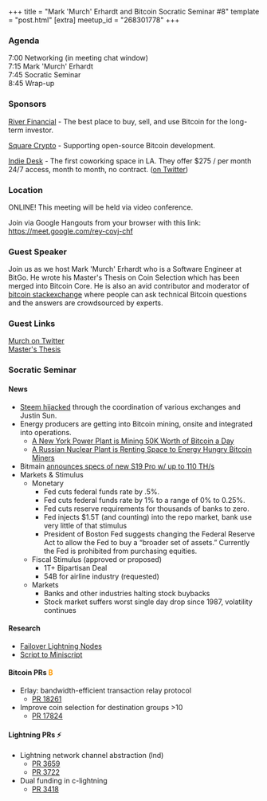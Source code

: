 +++
title = "Mark 'Murch' Erhardt and Bitcoin Socratic Seminar #8"
template = "post.html"
[extra]
meetup_id = "268301778"
+++

### Agenda

7:00 Networking (in meeting chat window)  
7:15 Mark 'Murch' Erhardt  
7:45 Socratic Seminar  
8:45 Wrap-up  

### Sponsors

[River Financial](https://www.river.com) - The best place to buy, sell, and use Bitcoin for the long-term investor.  

[Square Crypto](https://twitter.com/sqcrypto) - Supporting open-source Bitcoin development.

[Indie Desk](https://www.indiedesk.com/) - The first coworking space in LA. They offer $275 / per month 24/7 access, 
month to month, no contract. ([on Twitter](https://twitter.com/indiedesk))

 ### Location

ONLINE! This meeting will be held via video conference. 

Join via Google Hangouts from your browser with this link:
 <https://meet.google.com/rey-covj-chf>

### Guest Speaker

Join us as we host Mark 'Murch' Erhardt who is a Software Engineer at BitGo. He wrote his Master's Thesis on Coin 
Selection which has been merged into Bitcoin Core. He is also an avid contributor and moderator of 
[bitcoin stackexchange](http://bitcoin.stackexchange.com/) where people can ask technical Bitcoin questions and the 
answers are crowdsourced by experts.

### Guest Links

[Murch on Twitter](https://twitter.com/murchandamus)  
[Master's Thesis](http://murch.one/wp-content/uploads/2016/11/erhardt2016coinselection.pdf)

### Socratic Seminar

#### News

- [Steem hijacked](https://twitter.com/bcmakes/status/1234668640353439744) through the coordination of various exchanges and Justin Sun.  
- Energy producers are getting into Bitcoin mining, onsite and integrated into operations.  
  - [A New York Power Plant is Mining 50K Worth of Bitcoin a Day](https://www.coindesk.com/a-new-york-power-plant-is-mining-50k-worth-of-bitcoin-a-day)  
  - [A Russian Nuclear Plant is Renting Space to Energy Hungry Bitcoin Miners](https://www.coindesk.com/a-russian-nuclear-plant-is-renting-space-to-energy-hungry-bitcoin-miners)  
- Bitmain [announces specs of new S19 Pro w/ up to 110 TH/s](https://www.prnewswire.com/news-releases/bitmain-announces-specs-for-next-gen-antminer-s19-and-s19-pro-coming-soon-301012293.html)  
- Markets & Stimulus  
  - Monetary  
    - Fed cuts federal funds rate by .5%.  
    - Fed cuts federal funds rate by 1% to a range of 0% to 0.25%.  
    - Fed cuts reserve requirements for thousands of banks to zero.  
    - Fed injects $1.5T (and counting) into the repo market, bank use very little of that stimulus  
    - President of Boston Fed suggests changing the Federal Reserve Act to allow the Fed to buy a “broader set of assets.” Currently the Fed is prohibited from purchasing equities.  
  - Fiscal Stimulus (approved or proposed)  
    - 1T+ Bipartisan Deal  
    - 54B for airline industry (requested)  
  - Markets  
    - Banks and other industries halting stock buybacks  
    - Stock market suffers worst single day drop since 1987, volatility continues  

#### Research

- [Failover Lightning Nodes](https://suredbits.com/lightning-201-failover-node-demonstration/)  
- [Script to Miniscript](https://diyhpl.us/wiki/transcripts/london-bitcoin-devs/2020-02-04-andrew-poelstra-miniscript/)  

#### Bitcoin PRs <font color="#FF9900">₿</font>

- Erlay: bandwidth-efficient transaction relay protocol  
  - [PR 18261](https://github.com/bitcoin/bitcoin/pull/18261)  
- Improve coin selection for destination groups >10  
  - [PR 17824](https://github.com/bitcoin/bitcoin/pull/17824)    

#### Lightning PRs ⚡

- Lightning network channel abstraction (lnd)  
  - [PR 3659](https://github.com/lightningnetwork/lnd/pull/3659)  
  - [PR 3722](https://github.com/lightningnetwork/lnd/pull/3722)  
- Dual funding in c-lightning  
  - [PR 3418](https://github.com/ElementsProject/lightning/pull/3418)  
